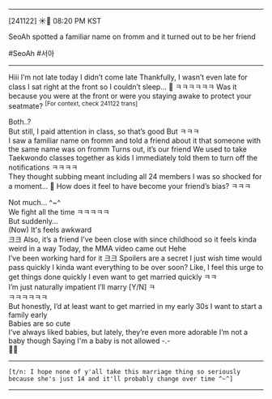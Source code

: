___
[241122] ☀️💭 08:20 PM KST

SeoAh spotted a familiar name on fromm and it turned out to be her friend 

#SeoAh #서아
___
Hiii
I’m not late today
I didn’t come late 
Thankfully, I wasn’t even late for class
I sat right at the front
so I couldn’t sleep...
🌊 ㅋㅋㅋㅋㅋㅋ Was it because you were at the front or were you staying awake to protect your seatmate? <sup>[For context, check 241122 trans]</sup>

Both..?  
But still, I paid attention in class, so that’s good
But ㅋㅋㅋ  
I saw a familiar name on fromm and told a friend about it
that someone with the same name was on fromm
Turns out, it’s our friend
We used to take Taekwondo classes together as kids
I immediately told them to turn off the notifications ㅋㅋㅋㅋ  
They thought subbing meant including all 24 members
I was so shocked for a moment…
🌊 How does it feel to have become your friend’s bias? ㅋㅋㅋ

Not much… ^~^  
We fight all the time ㅋㅋㅋㅋㅋ  
But suddenly…  
(Now) It's feels awkward  
크크
Also, it’s a friend I’ve been close with since childhood
so it feels kinda weird in a way
Today, the MMA video came out
Hehe  
I’ve been working hard for it
크크
Spoilers are a secret
I just wish time would pass quickly
I kinda want everything to be over soon?
Like, I feel this urge to get things done quickly
I even want to get married quickly ㅋㅋ  
I’m just naturally impatient
I’ll marry [Y/N] ㅋ  
ㅋㅋㅋㅋㅋㅋ  
But honestly, I’d at least want to get married in my early 30s
I want to start a family early  
Babies are so cute  
I’ve always liked babies, but lately, they’re even more adorable
I’m not a baby though
Saying I'm a baby is not allowed
-.-  
🫥🫥
___

`[t/n: I hope none of y'all take this marriage thing so seriously because she's just 14 and it'll probably change over time ^~^]`
___
